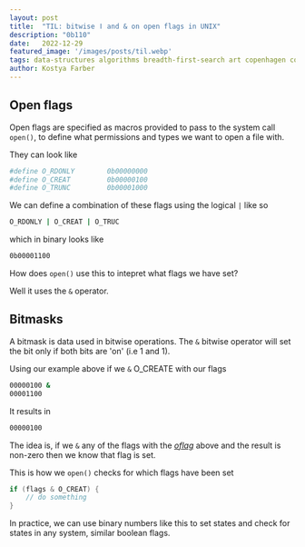 ```yaml
---
layout:	post
title:	"TIL: bitwise ǀ and & on open flags in UNIX"
description: "0b110" 
date:	2022-12-29
featured_image: '/images/posts/til.webp'
tags: data-structures algorithms breadth-first-search art copenhagen contemporary
author: Kostya Farber
---
```


## Open flags
Open flags are specified as macros provided to pass to the system call `open()`, to define what permissions and types we want to open a file with.

They can look like

```bash
#define O_RDONLY        0b00000000 
#define O_CREAT         0b00000100 
#define O_TRUNC         0b00001000
```

We can define a combination of these flags using the logical `|` like so 

```bash
O_RDONLY | O_CREAT | O_TRUC
```
which in binary looks like
```bash
0b00001100
```

How does `open()` use this to intepret what flags we have set?

Well it uses the `&` operator.

## Bitmasks
A bitmask is data used in bitwise operations. The `&` bitwise operator will set the bit only if both bits are 'on' (i.e 1 and 1).

Using our example above if we `&` O_CREATE with our flags

```bash
00000100 &
00001100
```

It results in
```bash
00000100
```

The idea is, if we `&` any of the flags with the [_oflag_](https://linux.die.net/man/3/open#:~:text=Values%20for-,oflag,-are%20constructed%20by) above and the result is non-zero then we know that flag is set.

This is how we `open()` checks for which flags have been set

```c
if (flags & O_CREAT) {
	// do something
}
```

In practice, we can use binary numbers like this to set states and check for states in any system, similar boolean flags.